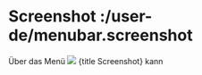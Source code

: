 # Screenshot :/user-de/menubar.screenshot

Über das Menü ![](outline-insert_photo-24px.svg) {title Screenshot} kann 
